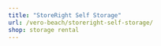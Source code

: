 ```yaml
---
title: "StoreRight Self Storage"
url: /vero-beach/storeright-self-storage/
shop: storage rental
---
```

